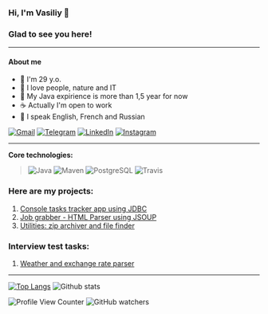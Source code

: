 ### Hi, I'm Vasiliy 👋
###
### Glad to see you here!
-------
#### About me

* :hatching_chick: I'm 29 y.o.
* :angel: I love people, nature and IT
* :hatched_chick: My Java expirience is more than 1,5 year for now 
* :coffee: Actually I'm open to work
* :speech_balloon: I speak English, French and Russian 

[![Gmail](https://img.shields.io/badge/Gmail-D14836?style=for-the-badge&logo=gmail&logoColor=white)](mailto:vasiliy.krasov@gmail.com)
[![Telegram](https://img.shields.io/badge/Telegram-2CA5E0?style=for-the-badge&logo=telegram&logoColor=white)](https://www.t.me/krasobas)
[![LinkedIn](https://img.shields.io/badge/linkedin-%230077B5.svg?style=for-the-badge&logo=linkedin&logoColor=white)](https://www.linkedin.com/in/krasobas/)
[![Instagram](https://img.shields.io/badge/vsl.krsv-%23E4405F.svg?style=for-the-badge&logo=Instagram&logoColor=white)](https://www.instagram.com/vsl.krsv/)

-------
<b>Core technologies:</b>
> ![Java](https://img.shields.io/badge/Java-%3E%3D%208-orange) 
![Maven](https://img.shields.io/badge/Maven-3-red)
![PostgreSQL](https://img.shields.io/badge/PostgreSQL-%3E%3D%209-blue)
![Travis](https://img.shields.io/badge/Travis-CI-succes)
<!--![Spring](https://img.shields.io/badge/Spring-%3E%3D%205.0-green)
![Hibernate](https://img.shields.io/badge/Hibernate-%3E%3D%205.0-yellow)-->

### Here are my projects:
1. [Console tasks tracker app using JDBC](https://github.com/Krasobas/job4j_tracker_app)
2. [Job grabber - HTML Parser using JSOUP](https://github.com/Krasobas/job4j_grabber)
3. [Utilities: zip archiver and file finder](https://github.com/Krasobas/job4j_utilities)

### Interview test tasks:
1. [Weather and exchange rate parser](https://github.com/Krasobas/teamidea_krasov)
-------

[![Top Langs](https://github-readme-stats.vercel.app/api/top-langs/?username=Krasobas&layout=compact)](https://github.com/Krasobas/github-readme-stats)
![Github stats](https://github-readme-stats.vercel.app/api?username=Krasobas&hide=stars,prs,issues,contribs)

![Profile View Counter](https://komarev.com/ghpvc/?username=Krasobas)
![GitHub watchers](https://img.shields.io/github/watchers/krasobas/krasobas?style=social)

<!--
**Krasobas/Krasobas** is a ✨ _special_ ✨ repository because its `README.md` (this file) appears on your GitHub profile.

Here are some ideas to get you started:

- 🔭 I’m currently working on ...
- 🌱 I’m currently learning ...
- 👯 I’m looking to collaborate on ...
- 🤔 I’m looking for help with ...
- 💬 Ask me about ...
- 📫 How to reach me: ...
- 😄 Pronouns: ...
- ⚡ Fun fact: ...
-->
